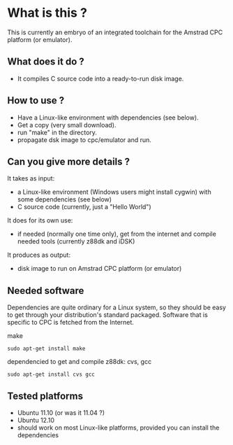 # What is this ?

This is currently an embryo of an integrated toolchain for the Amstrad CPC platform (or emulator).

## What does it do ?

* It compiles C source code into a ready-to-run disk image.

## How to use ?

* Have a Linux-like environment with dependencies (see below).
* Get a copy (very small download).
* run "make" in the directory.
* propagate dsk image to cpc/emulator and run.

## Can you give more details ?

It takes as input:

* a Linux-like environment (Windows users might install cygwin) with some dependencies (see below)
* C source code (currently, just a "Hello World")

It does for its own use:

* if needed (normally one time only), get from the internet and compile needed tools (currently z88dk and iDSK)

It produces as output:

* disk image to run on Amstrad CPC platform (or emulator)


## Needed software

Dependencies are quite ordinary for a Linux system, so they should be easy to get through your distribution's standard packaged.
Software that is specific to CPC is fetched from the Internet.

make

    sudo apt-get install make

dependencied to get and compile z88dk: cvs, gcc

    sudo apt-get install cvs gcc

## Tested platforms

* Ubuntu 11.10 (or was it 11.04 ?)
* Ubuntu 12.10
* should work on most Linux-like platforms, provided you can install the dependencies
